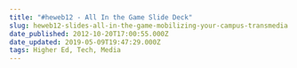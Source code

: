 ```yaml
---
title: "#heweb12 - All In the Game Slide Deck"
slug: heweb12-slides-all-in-the-game-mobilizing-your-campus-transmedia
date_published: 2012-10-20T17:00:55.000Z
date_updated: 2019-05-09T19:47:29.000Z
tags: Higher Ed, Tech, Media
---
```

